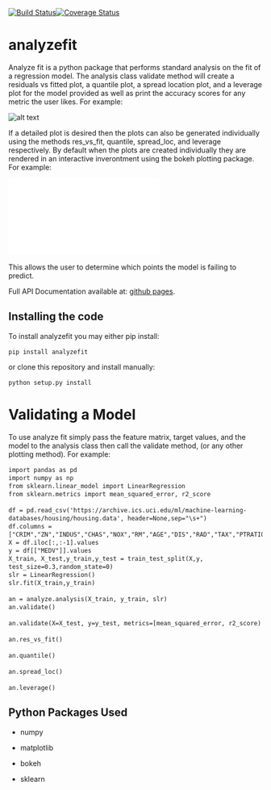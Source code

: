 [![Build Status](https://travis-ci.org/wsmorgan/analyzefit.svg?branch=master)](https://travis-ci.org/wsmorgan/analyzefit)[![Coverage Status](https://coveralls.io/repos/github/wsmorgan/analyzefit/badge.svg?branch=master)](https://coveralls.io/github/wsmorgan/analyzefit?branch=master)

# analyzefit

Analyze fit is a python package that performs standard analysis on the
fit of a regression model. The analysis class validate method will
create a residuals vs fitted plot, a quantile plot, a spread location
plot, and a leverage plot for the model provided as well as print the
accuracy scores for any metric the user likes. For example:

![alt text](support/images/validate.png)

If a detailed plot is desired then the plots can also be generated
individually using the methods res_vs_fit, quantile, spread_loc, and
leverage respectively. By default when the plots are created
individually they are rendered in an interactive inverontment using
the bokeh plotting package. For example:

![alt text](support/images/interactive.pdf)

This allows the user to determine which points the model is failing to
predict.

Full API Documentation available at: [github pages](https://wsmorgan.github.io/analyzefit/).

## Installing the code

To install analyzefit you may either pip install:

```
pip install analyzefit
```

or clone this repository and install manually:

```
python setup.py install
```

# Validating a Model

To use analyze fit simply pass the feature matrix, target values, and
the model to the analysis class then call the validate method, (or any
other plotting method). For example:

```
import pandas as pd
import numpy as np
from sklearn.linear_model import LinearRegression
from sklearn.metrics import mean_squared_error, r2_score

df = pd.read_csv('https://archive.ics.uci.edu/ml/machine-learning-databases/housing/housing.data', header=None,sep="\s+")
df.columns = ["CRIM","ZN","INDUS","CHAS","NOX","RM","AGE","DIS","RAD","TAX","PTRATIO","B","LSTAT","MEDV"]
X = df.iloc[:,:-1].values
y = df[["MEDV"]].values
X_train, X_test,y_train,y_test = train_test_split(X,y, test_size=0.3,random_state=0)
slr = LinearRegression()
slr.fit(X_train,y_train)

an = analyze.analysis(X_train, y_train, slr)
an.validate()

an.validate(X=X_test, y=y_test, metrics=[mean_squared_error, r2_score)

an.res_vs_fit()

an.quantile()

an.spread_loc()

an.leverage()
```

## Python Packages Used

- numpy

- matplotlib

- bokeh

- sklearn
